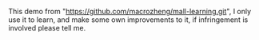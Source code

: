 This demo from "https://github.com/macrozheng/mall-learning.git",
I only use it to learn,
and make some own improvements to it,
if infringement is involved please tell me.
